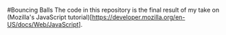 #Bouncing Balls
The code in this repository is the final result of my take on (Mozilla's JavaScript tutorial)[https://developer.mozilla.org/en-US/docs/Web/JavaScript].
